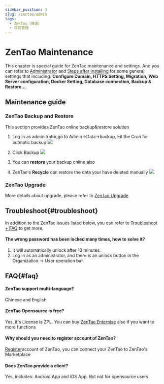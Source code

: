 ```yaml
---
sidebar_position: 3
slug: /zentao/admin
tags:
  - ZenTao（禅道）
  - 项目管理
---
```


# ZenTao Maintenance

This chapter is special guide for ZenTao maintenance and settings. And you can refer to [Administrator](../administrator) and [Steps after installing](../install/setup) for some general settings that including: **Configure Domain, HTTPS Setting, Migration, Web Server configuration, Docker Setting, Database connection, Backup & Restore...**  

## Maintenance guide

### ZenTao Backup and Restore

This section provides ZenTao online backup&restore solution

1. Log in as adminitrator,go to Admin->Data->backup, Eit the Cron for autmatic backup
   ![](https://libs.websoft9.com/Websoft9/DocsPicture/zh/zentao/zentao-backupstr-websoft9.png)

2. Click Backup
   ![](https://libs.websoft9.com/Websoft9/DocsPicture/en/zentao/zentao-backup-websoft9.png)

3. You can **restore** your backup online also

4. ZenTao's **Recycle** can restore the data your have deleted manually
   ![](https://libs.websoft9.com/Websoft9/DocsPicture/en/zentao/zentao-recycle-websoft9.png)

### ZenTao Upgrade

More details about upgrade, please refer to [ZenTao Upgrade](https://www.zentao.pm/book/zentaomanual/free-open-source-project-management-software-upgradezentao-18.html)

## Troubleshoot{#troubleshoot}

In addition to the ZenTao issues listed below, you can refer to [Troubleshoot + FAQ](../troubleshoot) to get more.  

#### The wrong password has been locked many times, how to solve it?

1. It will automatically unlock after 10 minutes.
2. Log in as an administrator, and there is an unlock button in the Organization → User operation bar.

## FAQ{#faq}

#### ZenTao support multi-language?

Chinese and English

#### ZenTao Opensource is free?

Yes, it's License is ZPL. You can buy [ZenTao Enterpise](https://www.zentao.net/page/professional.html) also if you want to more functions

#### Why should you need to register account of ZenTao?

[Register](https://www.zentao.net/user-register.html)account of ZenTao, you can connect your ZenTao to ZenTao's Marketplace

#### Does ZenTao provide a client?

Yes, includes: Android App and iOS App. But not for opensource users